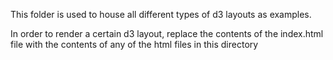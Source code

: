 This folder is used to house all different types of d3 layouts as examples.

In order to render a certain d3 layout, replace the contents of the index.html file with the contents of any of the html files in this directory
